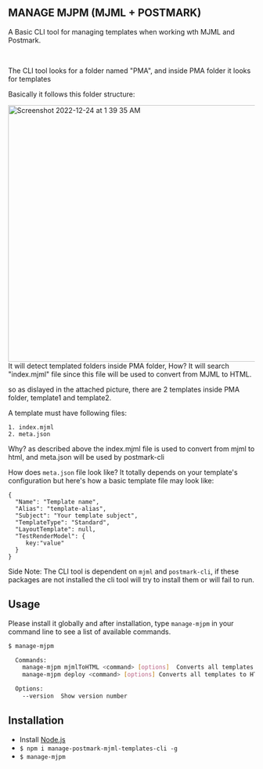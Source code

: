 ## MANAGE MJPM (MJML + POSTMARK) 
<p >A Basic CLI tool for managing templates when working wth MJML and Postmark.</p>
<br/>
<p>The CLI tool looks for a folder named "PMA", and inside PMA folder it looks for templates</p>

Basically it follows this folder structure:

<img width="523" alt="Screenshot 2022-12-24 at 1 39 35 AM" src="https://user-images.githubusercontent.com/41765372/209404168-00f6a0ff-b652-483f-aa18-55e2b120ca22.png">
It will detect templated folders inside PMA folder, How? It will search "index.mjml" file since this file will be used to convert from MJML to HTML.

so as dislayed in the attached picture, there are 2 templates inside PMA folder, template1 and template2.

A template must have following files:
```
1. index.mjml
2. meta.json
```
Why? as described above the index.mjml file is used to convert from mjml to html, and meta.json will be used by postmark-cli 



How does `meta.json`  file look like? It totally depends on your template's configuration but here's how a basic template file may look like:
```
{
  "Name": "Template name",
  "Alias": "template-alias",
  "Subject": "Your template subject",
  "TemplateType": "Standard",
  "LayoutTemplate": null,
  "TestRenderModel": {
     key:"value"
  }
}

```

Side Note:
The CLI tool is dependent on `mjml` and `postmark-cli`, if these packages are not installed the cli tool will try to install them or will fail to run.

## Usage

Please install it globally and after installation, type `manage-mjpm` in your command line to see a list of available commands.

```bash
$ manage-mjpm

  Commands:
    manage-mjpm mjmlToHTML <command> [options]  Converts all templates to HTMLs
    manage-mjpm deploy <command> [options] Converts all templates to HTML and deploy the converted html to postmark.

  Options:
    --version  Show version number
```

## Installation

- Install [Node.js](https://nodejs.org/en/)
- `$ npm i manage-postmark-mjml-templates-cli -g`
- `$ manage-mjpm ` 
